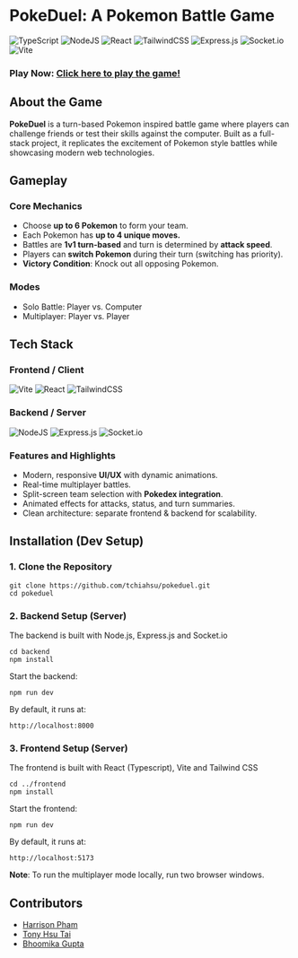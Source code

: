 # PokeDuel: A Pokemon Battle Game
![TypeScript](https://img.shields.io/badge/typescript-%23007ACC.svg?style=for-the-badge&logo=typescript&logoColor=white)
![NodeJS](https://img.shields.io/badge/node.js-6DA55F?style=for-the-badge&logo=node.js&logoColor=white)
![React](https://img.shields.io/badge/react-%2320232a.svg?style=for-the-badge&logo=react&logoColor=%2361DAFB)
![TailwindCSS](https://img.shields.io/badge/tailwindcss-%2338B2AC.svg?style=for-the-badge&logo=tailwind-css&logoColor=white)
![Express.js](https://img.shields.io/badge/express.js-%23404d59.svg?style=for-the-badge&logo=express&logoColor=%2361DAFB)
![Socket.io](https://img.shields.io/badge/Socket.io-black?style=for-the-badge&logo=socket.io&badgeColor=010101)
![Vite](https://img.shields.io/badge/vite-%23646CFF.svg?style=for-the-badge&logo=vite&logoColor=white)

### **Play Now**: [Click here to play the game!](https://pokeduel-1r5s.onrender.com/)

## About the Game

**PokeDuel** is a turn-based Pokemon inspired battle game where players can challenge friends or test their skills against the computer. Built as a full-stack project, it replicates the excitement of Pokemon style battles while showcasing modern web technologies.

## Gameplay

### Core Mechanics
- Choose **up to 6 Pokemon** to form your team.
- Each Pokemon has **up to 4 unique moves.**
- Battles are **1v1 turn-based** and turn is determined by **attack speed**.
- Players can **switch Pokemon** during their turn (switching has priority).
- **Victory Condition**: Knock out all opposing Pokemon.
  
### Modes
- Solo Battle: Player vs. Computer
- Multiplayer: Player vs. Player

## Tech Stack

### Frontend / Client
![Vite](https://img.shields.io/badge/vite-%23646CFF.svg?style=for-the-badge&logo=vite&logoColor=white)
![React](https://img.shields.io/badge/react-%2320232a.svg?style=for-the-badge&logo=react&logoColor=%2361DAFB)
![TailwindCSS](https://img.shields.io/badge/tailwindcss-%2338B2AC.svg?style=for-the-badge&logo=tailwind-css&logoColor=white)

### Backend / Server
![NodeJS](https://img.shields.io/badge/node.js-6DA55F?style=for-the-badge&logo=node.js&logoColor=white)
![Express.js](https://img.shields.io/badge/express.js-%23404d59.svg?style=for-the-badge&logo=express&logoColor=%2361DAFB)
![Socket.io](https://img.shields.io/badge/Socket.io-black?style=for-the-badge&logo=socket.io&badgeColor=010101)

### Features and Highlights
- Modern, responsive **UI/UX** with dynamic animations.
- Real-time multiplayer battles.
- Split-screen team selection with **Pokedex integration**.
- Animated effects for attacks, status, and turn summaries.
- Clean architecture: separate frontend & backend for scalability.

## Installation (Dev Setup)

### 1. Clone the Repository

```
git clone https://github.com/tchiahsu/pokeduel.git
cd pokeduel
```

### 2. Backend Setup (Server)

The backend is built with Node.js, Express.js and Socket.io
```
cd backend
npm install
```
Start the backend:
```
npm run dev
```
By default, it runs at:
```
http://localhost:8000
```

### 3. Frontend Setup (Server)

The frontend is built with React (Typescript), Vite and Tailwind CSS
```
cd ../frontend
npm install
```
Start the frontend:
```
npm run dev
```
By default, it runs at:
```
http://localhost:5173
```

**Note**: To run the multiplayer mode locally, run two browser windows.


## Contributors
- [Harrison Pham](https://github.com/pham-harrison)
- [Tony Hsu Tai](https://github.com/tchiahsu)
- [Bhoomika Gupta](https://github.com/bhoomig11)
